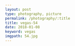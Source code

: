 ```yaml
---
layout: post
type: photography, picture
permalink: /photography/:title
title: vegas-54
date: 2018-01-08
keyword: vegas
imgpath: 54.jpg
---
```



